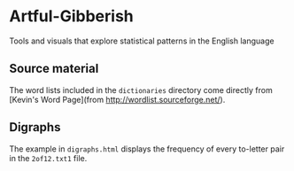 Artful-Gibberish
================

Tools and visuals that explore statistical patterns in the English language

## Source material
The word lists included  in the ```dictionaries``` directory come directly from [Kevin's Word Page](from http://wordlist.sourceforge.net/). 

## Digraphs
The example in ```digraphs.html``` displays the frequency of every to-letter pair in the ```2of12.txt1``` file.
